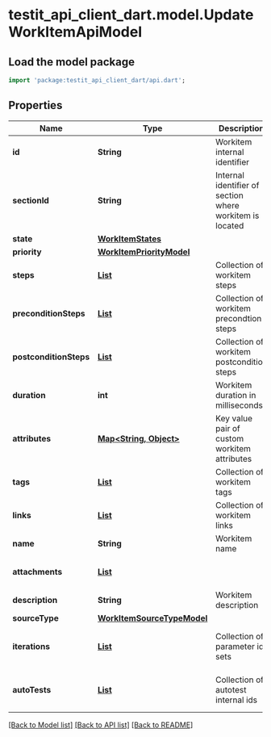 # testit_api_client_dart.model.UpdateWorkItemApiModel

## Load the model package
```dart
import 'package:testit_api_client_dart/api.dart';
```

## Properties
Name | Type | Description | Notes
------------ | ------------- | ------------- | -------------
**id** | **String** | Workitem internal identifier | 
**sectionId** | **String** | Internal identifier of section where workitem is located | 
**state** | [**WorkItemStates**](WorkItemStates.md) |  | 
**priority** | [**WorkItemPriorityModel**](WorkItemPriorityModel.md) |  | 
**steps** | [**List<UpdateStepApiModel>**](UpdateStepApiModel.md) | Collection of workitem steps | [default to const []]
**preconditionSteps** | [**List<UpdateStepApiModel>**](UpdateStepApiModel.md) | Collection of workitem precondtion steps | [default to const []]
**postconditionSteps** | [**List<UpdateStepApiModel>**](UpdateStepApiModel.md) | Collection of workitem postcondition steps | [default to const []]
**duration** | **int** | Workitem duration in milliseconds | 
**attributes** | [**Map<String, Object>**](Object.md) | Key value pair of custom workitem attributes | [default to const {}]
**tags** | [**List<TagModel>**](TagModel.md) | Collection of workitem tags | [default to const []]
**links** | [**List<UpdateLinkApiModel>**](UpdateLinkApiModel.md) | Collection of workitem links | [default to const []]
**name** | **String** | Workitem name | 
**attachments** | [**List<AssignAttachmentApiModel>**](AssignAttachmentApiModel.md) |  | [default to const []]
**description** | **String** | Workitem description | [optional] 
**sourceType** | [**WorkItemSourceTypeModel**](WorkItemSourceTypeModel.md) |  | [optional] 
**iterations** | [**List<AssignIterationApiModel>**](AssignIterationApiModel.md) | Collection of parameter id sets | [optional] [default to const []]
**autoTests** | [**List<AutoTestIdModel>**](AutoTestIdModel.md) | Collection of autotest internal ids | [optional] [default to const []]

[[Back to Model list]](../README.md#documentation-for-models) [[Back to API list]](../README.md#documentation-for-api-endpoints) [[Back to README]](../README.md)


